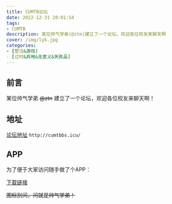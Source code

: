 ```yaml
---
title: CUMTB论坛
date: 2022-12-31 20:01:54
tags:
- CUMTB
description: 某位帅气学弟(@ztn)建立了一个论坛，欢迎各位校友来聊天啊
cover: /img/lyk.jpg
categories: 
- [整活&游戏]
- [过时&弃用&无意义&失败品]
---
```

## 前言

某位帅气学弟 ~~@ztn~~ 建立了一个论坛，欢迎各位校友来聊天啊！

## 地址
[论坛地址](http://cumtbbs.icu/ "论坛地址")
`http://cumtbbs.icu/`
## APP
为了便于大家访问随手做了个APP：

[下载链接](北矿论坛.apk)

~~图标别问，问就是帅气学弟！~~